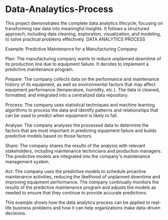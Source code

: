 # Data-Analaytics-Process
This project demonstrates the complete data analytics lifecycle, focusing on transforming raw data into meaningful insights. It follows a structured approach, including data cleaning, exploration, visualization, and modeling, to solve practical problems effectively.
DATA ANALYTICS PROCESS

Example: Predictive Maintenance for a Manufacturing Company

Plan: The manufacturing company wants to reduce unplanned downtime of its production line due to equipment failure. It decides to implement a predictive maintenance program.

Prepare: The company collects data on the performance and maintenance history of its equipment, as well as environmental factors that may affect equipment performance (temperature, humidity, etc.). The data is cleaned, formatted, and integrated into a centralized data repository.

Process: The company uses statistical techniques and machine learning algorithms to process the data and identify patterns and relationships that can be used to predict when equipment is likely to fail.

Analyse: The company analyses the processed data to determine the factors that are most important in predicting equipment failure and builds predictive models based on those factors.

Share: The company shares the results of the analysis with relevant stakeholders, including maintenance technicians and production managers. The predictive models are integrated into the company's maintenance management system.

Act: The company uses the predictive models to schedule proactive maintenance activities, reducing the likelihood of unplanned downtime and improving equipment performance. The company continually monitors the results of the predictive maintenance program and adjusts the models as needed to ensure that they continue to provide accurate predictions.

This example shows how the data analytics process can be applied to real-life business problems and how it can help organizations make data-driven decisions.

